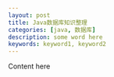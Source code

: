 ```yaml
---
layout: post
title: Java数据库知识整理
categories: [java, 数据库]
description: some word here
keywords: keyword1, keyword2
---
```


Content here
